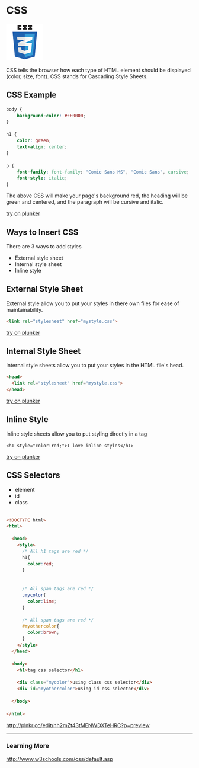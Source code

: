 # CSS

![CSS3 Logo](images/css3logo.png)

CSS tells the browser how each type of HTML element should be displayed (color, size, font).  CSS stands for Cascading Style Sheets.



## CSS Example

```css
body {
    background-color: #FF0000;
}

h1 {
    color: green;
    text-align: center;
}

p {
    font-family: font-family: "Comic Sans MS", "Comic Sans", cursive;
    font-style: italic;
}
```
The above CSS will make your page's background red, the heading will be green and centered, and the paragraph will be cursive and italic.

[try on plunker](http://plnkr.co/edit/0mIhNvQ8fGF0VWvpgnNo?p=preview)







## Ways to Insert CSS
There are 3 ways to add styles
* External style sheet
* Internal style sheet
* Inline style


## External Style Sheet
External style allow you to put your styles in there own files for ease of maintainability.

```html 
<link rel="stylesheet" href="mystyle.css">
```

[try on plunker](http://plnkr.co/edit/fen6KwOWV1ghucIlOomw?p=preview)




## Internal Style Sheet
Internal style sheets allow you to put your styles in the HTML file's head.

```html
<head>
  <link rel="stylesheet" href="mystyle.css">
</head>
```

[try on plunker](http://plnkr.co/edit/3YGGCJduQGetaxMQ4UmL?p=preview)





## Inline Style
Inline style sheets allow you to put styling directly in a tag

```<h1 style="color:red;">I love inline styles</h1>```

[try on plunker](http://plnkr.co/edit/PpVdbdftjsRKVDq6K5gN?p=preview)



 

## CSS Selectors
* element
* id
* class

```html

<!DOCTYPE html>
<html>

  <head>
    <style>
      /* All h1 tags are red */
      h1{
        color:red;
      }
      
      
      /* All span tags are red */
      .mycolor{
        color:lime;
      }
      
      /* All span tags are red */
      #myothercolor{
        color:brown;
      }
    </style>
  </head>

  <body>
    <h1>tag css selector</h1>
    
    <div class="mycolor">using class css selector</div>
    <div id="myothercolor">using id css selector</div>
    
  </body>

</html>

```

http://plnkr.co/edit/nh2mZt43tMENWDXTeHRC?p=preview


---
### Learning More
http://www.w3schools.com/css/default.asp